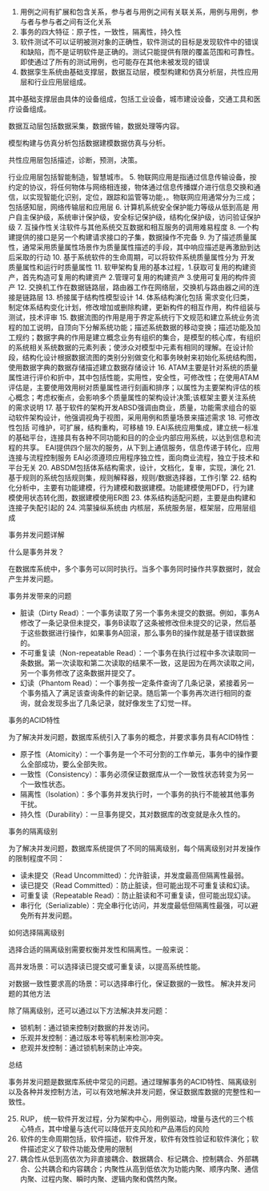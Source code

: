1. 用例之间有扩展和包含关系，参与者与用例之间有关联关系，用例与用例，参与者与参与者之间有泛化关系
2. 事务的四大特征：原子性，一致性，隔离性，持久性
3. 软件测试不可以证明被测对象的正确性，软件测试的目标是发现软件中的错误和缺陷，而不是证明软件是正确的。测试只能提供有限的覆盖范围和可靠性。即使通过了所有的测试用例，也可能存在其他未被发现的错误
4. 数据孪生系统由基础支撑层，数据互动层，模型构建和仿真分析层，共性应用层和行业应用层组成。 

其中基础支撑层由具体的设备组成，包括工业设备，城市建设设备，交通工具和医疗设备组成。

数据互动层包括数据采集，数据传输，数据处理等内容。

模型构建与仿真分析包括数据建模数据仿真与分析。

共性应用层包括描述，诊断，预测，决策。

行业应用层包括智能制造，智慧城市。
5. 物联网应用是指通过信息传输设备，按约定的协议，将任何物体与网络相连接，物体通过信息传播媒介进行信息交换和通信，以实现智能化识别，定位，跟踪和监管等功能，。物联网应用通常分为三成；包括感知层，网络传输层和应用层
6. 计算机系统安全保护能力等级从低到高是 用户自主保护级，系统审计保护级，安全标记保护级，结构化保护级，访问验证保护级
7. 互操作性关注软件与其他系统交互数据和相互服务的调用难易程度
8. 一个构建提供的接口是另一个构建请求接口的子集，数据操作不完备
9. 为了描述质量属性，通常采用质量属性场景作为质量属性描述的手段，其中响应描述是再激励到达后采取的行动
10. 基于系统软件的生命周期，可以将软件系统质量属性分为 开发质量属性和运行时质量属性
11. 软甲架构复用的基本过程，1.获取可复用的构建资产，首先构造可复用的构建资产  2.管理可复用的构建资产  3.使用可复用的构件资产
12. 交换机工作在数据链路层，路由器工作在网络层，交换机与路由器之间的连接是链路层
13. 桥接属于结构性模型设计
14. 体系结构演化包括 需求变化归类，制定体系结构变化计划，修改增加或删除构建，更新构件的相互作用，构件组装与测试，技术评审
15. 数据流图的作用是用于界定系统行下文规范和建立系统业务流程的加工说明，自顶向下分解系统功能；描述系统数据的移动变换；描述功能及加工规约；数据字典的作用是建立概念业务有组织的集合，是模型的核心库，有组织的系统相关系统数据的元素列表；使涉众对模型中元素有相同的理解。在设计阶段，结构化设计根据数据流图的类别分别做变化和事务映射来初始化系统结构图，使用数据字典的数据存储描述建立数据存储设计
16. ATAM主要是针对系统的质量属性进行评价和折中，其中包括性能，实用性，安全性，可修改性；在使用ATAM评估是，主要使用效用树对质量属性进行刻画和排序；以属性为主要架构评估的核心概念；考虑权衡点，会影响多个质量属性的架构设计决策;该框架主要关注系统的需求说明
17. 基于软件的架构开发ABSD强调由商业，质量，功能需求组合的驱动软件架构设计，他强调视角于视图，采用用例和质量场景来描述需求
18. 可修改性包括 可维护，可扩展，结构重构，可移植
19. EAI系统应用集成，建立统一标准的基础平台，连接具有各种不同功能和目的的企业内部应用系统，以达到信息和流程的共享。
EAI提供四个层次的服务，从下到上通信服务，信息传递于转化，应用连接与流程控制服务
EAI必须遵顼应用程序独立性，面向商业流程，独立于技术和平台无关
20. ABSDM包括体系结构需求，设计，文档化，复审，实现，演化
21. 基于规则的系统包括规则集，规则解释器，规则/数据选择器，工作引擎
22. 结构化分析中，主要有功能建模，行为建模和数据建模。功能建模使用DFD，行为建模使用状态转化图，数据建模使用ER图
23. 体系结构适配问题，主要是由构建和连接子失配引起的
24. 鸿蒙操纵系统由 内核层，系统服务层，框架层，应用层组成

事务并发问题详解

什么是事务并发？

在数据库系统中，多个事务可以同时执行。当多个事务同时操作共享数据时，就会产生并发问题。

事务并发带来的问题

* 脏读（Dirty Read）：一个事务读取了另一个事务未提交的数据。例如，事务A修改了一条记录但未提交，事务B读取了这条被修改但未提交的记录，然后基于这些数据进行操作，如果事务A回滚，那么事务B的操作就是基于错误数据的。
* 不可重复读（Non-repeatable Read）：一个事务在执行过程中多次读取同一条数据。第一次读取和第二次读取的结果不一致，这是因为在两次读取之间，另一个事务修改了这条数据并提交了。
* 幻读（Phantom Read）：一个事务按一定条件查询了几条记录，紧接着另一个事务插入了满足该查询条件的新记录。随后第一个事务再次进行相同的查询，就会发现多出了几条记录，就好像发生了幻觉一样。

事务的ACID特性

为了解决并发问题，数据库系统引入了事务的概念，并要求事务具有ACID特性：

* 原子性（Atomicity）：一个事务是一个不可分割的工作单元，事务中的操作要么全部成功，要么全部失败。
* 一致性（Consistency）：事务必须保证数据库从一个一致性状态转变为另一个一致性状态。
* 隔离性（Isolation）：多个事务并发执行时，一个事务的执行不能被其他事务干扰。
* 持久性（Durability）：一旦事务提交，其对数据库的改变就是永久性的。

事务的隔离级别

为了解决并发问题，数据库系统提供了不同的隔离级别，每个隔离级别对并发操作的限制程度不同：

* 读未提交（Read Uncommitted）：允许脏读，并发度最高但隔离性最弱。
* 读已提交（Read Committed）：防止脏读，但可能出现不可重复读和幻读。
* 可重复读（Repeatable Read）：防止脏读和不可重复读，但可能出现幻读。
* 串行化（Serializable）：完全串行化访问，并发度最低但隔离性最强，可以避免所有并发问题。

如何选择隔离级别

选择合适的隔离级别需要权衡并发性和隔离性。一般来说：

高并发场景：可以选择读已提交或可重复读，以提高系统性能。

对数据一致性要求高的场景：可以选择串行化，保证数据的一致性。
解决并发问题的其他方法

除了隔离级别，还可以通过以下方法解决并发问题：

* 锁机制：通过锁来控制对数据的并发访问。
* 乐观并发控制：通过版本号等机制来检测冲突。
* 悲观并发控制：通过锁机制来防止冲突。

总结

事务并发问题是数据库系统中常见的问题。通过理解事务的ACID特性、隔离级别以及各种并发控制方法，可以有效地解决并发问题，保证数据库数据的完整性和一致性。

25. RUP， 统一软件开发过程，分为架构中心，用例驱动，增量与迭代的三个核心特点，其中增量与迭代可以降低开支风险和产品滞后的风险
26. 软件的生命周期包括，软件描述，软件开发，软件有效性验证和软件演化；软件描述定义了软件功能及使用的限制
27. 耦合性从低到高依次为非直接耦合、数据耦合、标记耦合、控制耦合、外部耦合、公共耦合和内容耦合；内聚性从高到低依次为功能内聚、顺序内聚、通信内聚、过程内聚、瞬时内聚、逻辑内聚和偶然内聚。